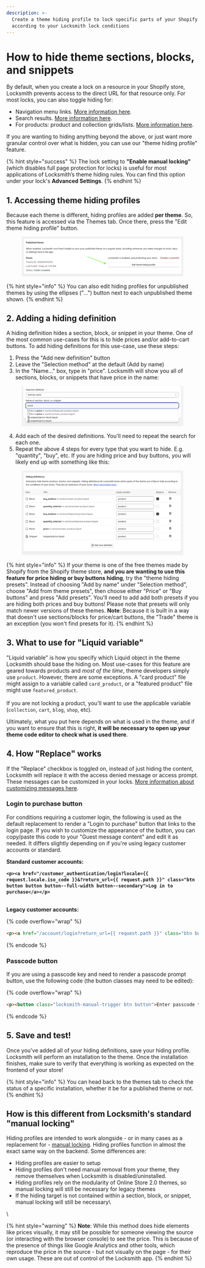 ```yaml
---
description: >-
  Create a theme hiding profile to lock specific parts of your Shopify themes
  according to your Locksmith lock conditions
---
```


# How to hide theme sections, blocks, and snippets

By default, when you create a lock on a resource in your Shopify store, Locksmith prevents access to the direct URL for that resource only. For most locks, you can also toggle hiding for:

* Navigation menu links. [More information here](https://www.locksmith.guide/tutorials/more/hiding-navigation-links-for-locked-resources).
* Search results. [More information here](https://www.locksmith.guide/faqs/can-locksmith-hide-content-from-my-in-store-search).
* For products: product and collection grids/lists. [More information here](https://www.locksmith.guide/tutorials/more/hiding-products-from-product-grids).

If you are wanting to hiding anything beyond the above, or just want more granular control over what is hidden, you can use our "theme hiding profile" feature.

{% hint style="success" %}
The lock setting to **"Enable manual locking"** (which disables full page protection for locks) is useful for most applications of Locksmith’s theme hiding rules. You can find this option under your lock's **Advanced Settings**.
{% endhint %}

## 1. Accessing theme hiding profiles

Because each theme is different, hiding profiles are added **per theme**. So, this feature is accessed via the Themes tab. Once there, press the "Edit theme hiding profile" button.&#x20;

<figure><img src="../../.gitbook/assets/Screenshot 2024-12-05 at 14.54.00 (1).png" alt=""><figcaption></figcaption></figure>

{% hint style="info" %}
You can also edit hiding profiles for unpublished themes by using the ellipses ("...")  button next to each unpublished theme shown.
{% endhint %}

## 2. Adding a hiding definition

A hiding definition hides a section, block, or snippet in your theme. One of the most common use-cases for this is to hide prices and/or add-to-cart buttons. To add hiding definitions for this use-case, use these steps:

1. Press the "Add new definition" button
2. Leave the "Selection method" at the default (Add by name)
3. In the "Name..." box, type in "price". Locksmith will show you all of sections, blocks, or snippets that have price in the name:

<figure><img src="../../.gitbook/assets/Screenshot 2024-12-05 at 15.13.05.png" alt=""><figcaption></figcaption></figure>

4. &#x20;Add each of the desired definitions. You'll need to repeat the search for each one.
5. Repeat the above 4 steps for every type that you want to hide. E.g. "quantity", "buy", etc. If you are hiding price and buy buttons, you will likely end up with something like this:

<figure><img src="../../.gitbook/assets/Screenshot 2024-12-05 at 15.21.24.png" alt=""><figcaption></figcaption></figure>

{% hint style="info" %}
If your theme is one of the free themes made by Shopify from the Shopify theme store, **and you are wanting to use this feature for price hiding or buy buttons hiding**, try the "theme hiding presets". Instead of choosing "Add by name" under "Selection method", choose "Add from theme presets", then choose either "Price" or "Buy buttons" and press "Add presets". You'll need to add add both presets if you are hiding both prices and buy buttons! Please note that presets will only match newer versions of these themes. **Note**: Because it is built in a way that doesn't use sections/blocks for price/cart buttons, the "Trade" theme is an exception (you won't find presets for it).
{% endhint %}

## 3. What to use for "Liquid variable"

"Liquid variable" is how you specify which Liquid object in the theme Locksmith should base the hiding on. Most use-cases for this feature are geared towards products and _most of the time_, theme developers simply use `product`. However, there are some exceptions. A "card product" file might assign to a variable called `card_product`, or a "featured product" file might use `featured_product`. \
\
If you are not locking a product, you'll want to use the applicable variable (`collection`, `cart`, `blog`, `shop`, etc).

Ultimately, what you put here depends on what is used in the theme, and if you want to ensure that this is right, **it will be necessary to open up your theme code editor to check what is used there**.

## 4. How "Replace" works

If the "Replace" checkbox is toggled on, instead of just hiding the content, Locksmith will replace it with the access denied message or access prompt. These messages can be customized in your locks. [More information about customizing messages here](https://www.locksmith.guide/tutorials/more/customizing-messages).

### Login to purchase button

For conditions requiring a customer login, the following is used as the default replacement to render a "Login to purchase" button that links to the login page. If you wish to customize the appearance of the button, you can copy/paste this code to your "Guest message content" and edit it as needed. It differs slightly depending on if you're using legacy customer accounts or standard.

**Standard customer accounts:**

<pre class="language-html" data-overflow="wrap"><code class="lang-html"><strong>&#x3C;p>&#x3C;a href="/customer_authentication/login?locale={{ request.locale.iso_code }}&#x26;?return_url={{ request.path }}" class="btn button button button--full-width button--secondary">Log in to purchase&#x3C;/a>&#x3C;/p>
</strong><strong>
</strong></code></pre>

**Legacy customer accounts:**

{% code overflow="wrap" %}
```html
<p><a href="/account/login?return_url={{ request.path }}" class="btn button button button--full-width button--secondary">Log in to purchase</a></p>
```
{% endcode %}

### Passcode button

If you are using a passcode key and need to render a passcode prompt button, use the following code (the button classes may need to be edited):

{% code overflow="wrap" %}
```html
<p><button class="locksmith-manual-trigger btn button">Enter passcode to purchase</button></p>
```
{% endcode %}

## 5. Save and test!

Once you've added all of your hiding definitions, save your hiding profile. Locksmith will perform an installation to the theme. Once the installation finishes, make sure to verify that everything is working as expected on the frontend of your store!&#x20;

{% hint style="info" %}
You can head back to the themes tab to check the status of a specific installation, whether it be for a published theme or not.&#x20;
{% endhint %}

## How is this different from Locksmith's standard "manual locking"

Hiding profiles are intended to work alongside - or in many cases as a replacement for - [manual locking](manual-mode.md). Hiding profiles function in almost the exact same way on the backend. Some differences are:

* Hiding profiles are easier to setup
* Hiding profiles don't need manual removal from your theme, they remove themselves when Locksmith is disabled/uninstalled.
* Hiding profiles rely on the modularity of Online Store 2.0 themes, so manual locking will still be necessary for legacy themes
* If the hiding target is not contained within a section, block, or snippet, manual locking will still be necessary\


\


{% hint style="warning" %}
**Note**: While this method does hide elements like prices visually, it may still be possible for someone viewing the source (or interacting with the browser console) to see the price. This is because of the presence of things like Google Analytics and other tools, which reproduce the price in the source - but not visually on the page - for their own usage. These are out of control of the Locksmith app.
{% endhint %}

